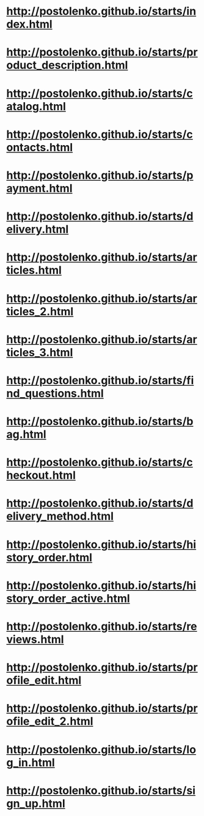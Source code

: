 # http://postolenko.github.io/starts/index.html
# http://postolenko.github.io/starts/product_description.html
# http://postolenko.github.io/starts/catalog.html
# http://postolenko.github.io/starts/contacts.html
# http://postolenko.github.io/starts/payment.html
# http://postolenko.github.io/starts/delivery.html
# http://postolenko.github.io/starts/articles.html
# http://postolenko.github.io/starts/articles_2.html
# http://postolenko.github.io/starts/articles_3.html
# http://postolenko.github.io/starts/find_questions.html
# http://postolenko.github.io/starts/bag.html
# http://postolenko.github.io/starts/checkout.html
# http://postolenko.github.io/starts/delivery_method.html
# http://postolenko.github.io/starts/history_order.html
# http://postolenko.github.io/starts/history_order_active.html
# http://postolenko.github.io/starts/reviews.html
# http://postolenko.github.io/starts/profile_edit.html
# http://postolenko.github.io/starts/profile_edit_2.html
# http://postolenko.github.io/starts/log_in.html
# http://postolenko.github.io/starts/sign_up.html